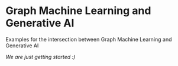 # Graph Machine Learning and Generative AI
Examples for the intersection between Graph Machine Learning and Generative AI

*We are just getting started :)*
